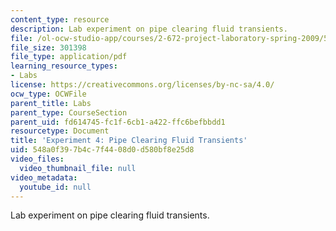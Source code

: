 ```yaml
---
content_type: resource
description: Lab experiment on pipe clearing fluid transients.
file: /ol-ocw-studio-app/courses/2-672-project-laboratory-spring-2009/548a0f397b4c7f4408d0d580bf8e25d8_pipe_clear.pdf
file_size: 301398
file_type: application/pdf
learning_resource_types:
- Labs
license: https://creativecommons.org/licenses/by-nc-sa/4.0/
ocw_type: OCWFile
parent_title: Labs
parent_type: CourseSection
parent_uid: fd614745-fc1f-6cb1-a422-ffc6befbbdd1
resourcetype: Document
title: 'Experiment 4: Pipe Clearing Fluid Transients'
uid: 548a0f39-7b4c-7f44-08d0-d580bf8e25d8
video_files:
  video_thumbnail_file: null
video_metadata:
  youtube_id: null
---
```

Lab experiment on pipe clearing fluid transients.